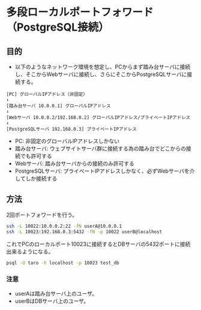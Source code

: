 ﻿# 多段ローカルポートフォワード（PostgreSQL接続）

## 目的

- 以下のようなネットワーク環境を想定し、PCからまず踏み台サーバに接続し、そこからWebサーバに接続し、さらにそこからPostgreSQLサーバに接続する。

```
[PC] グローバルIPアドレス（非固定）
↓
[踏み台サーバ 10.0.0.1] グローバルIPアドレス
↓
[Webサーバ 10.0.0.2/192.168.0.2] グローバルIPアドレス/プライベートIPアドレス
↓
[PostgreSQLサーバ 192.168.0.3] プライベートIPアドレス
```

- PC: 非固定のグローバルIPアドレスしかない
- 踏み台サーバ: ウェブサイトサーバ群に接続する為の踏み台でどこからの接続でも許可する
- Webサーバ: 踏み台サーバからの接続のみ許可する
- PostgreSQLサーバ: プライベートIPアドレスしかなく、必ずWebサーバを介してしか接続する

## 方法
2回ポートフォワードを行う。

```bash
ssh -L 10022:10.0.0.2:22 -fN userA@10.0.0.1
ssh -L 10023:192.168.0.3:5432 -fN -p 10022 userB@localhost
```

これでPCのローカルポート10023に接続するとDBサーバの5432ポートに接続出来るようになる。

```bash
psql -U taro -h localhost -p 10023 test_db
```

### 注意

- userAは踏み台サーバ上のユーザ。
- userBはDBサーバ上のユーザ。
